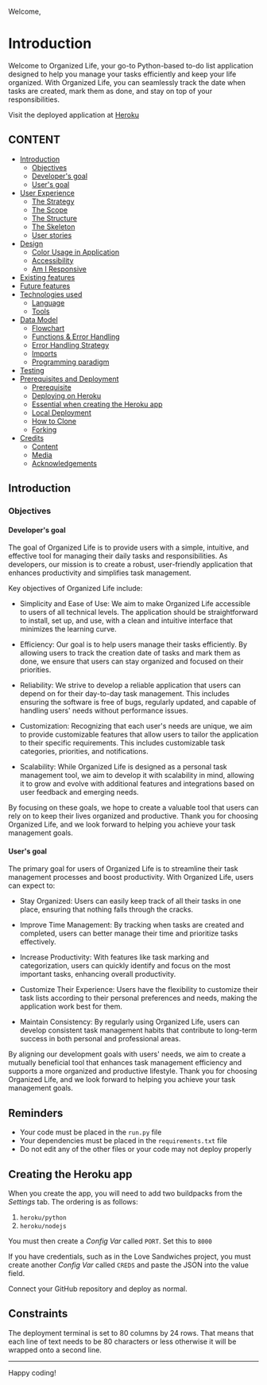Welcome,




# Introduction

Welcome to Organized Life, your go-to Python-based to-do list application designed to help you manage your tasks efficiently and keep your life organized. With Organized Life, you can seamlessly track the date when tasks are created, mark them as done, and stay on top of your responsibilities.




Visit the deployed application at [Heroku](https://)

## CONTENT

* [Introduction](#introduction)
  * [Objectives](#objectives)
  * [Developer's goal](#developers-goal)
  * [User's goal](#users-goal)
* [User Experience](#user-experience)
  * [The Strategy](#the-strategy)
  * [The Scope](#the-scope)
  * [The Structure](#the-structure)
  * [The Skeleton](#the-skeleton)
  * [User stories](#user-stories)
* [Design](#design)
  * [Color Usage in Application](#color-usage-in-application)
  * [Accessibility](#accessibility)
  * [Am I Responsive](#am-i-responsive)
* [Existing features](#existing-features)
* [Future features](#future-features)
* [Technologies used](#technologies-used)
  * [Language](#language)
  * [Tools](#tools)
* [Data Model](#data-model)
  * [Flowchart](#flowchart)
  * [Functions & Error Handling](#functions--error-handling)
  * [Error Handling Strategy](#error-handling-strategy)
  * [Imports](#imports)
  * [Programming paradigm](#programming-paradigm)
* [Testing](#testing)
* [Prerequisites and Deployment](#prerequisites-and-deployment)
  * [Prerequisite](#prerequisite)
  * [Deploying on Heroku](#deploying-on-heroku)
  * [Essential when creating the Heroku app](#Essentials)
  * [Local Deployment](#local-deployment)
  * [How to Clone](#how-to-clone)
  * [Forking](#forking)
* [Credits](#credits)
   * [Content](#content)
   * [Media](#media)
   * [Acknowledgements](#acknowledgements)

## Introduction

### Objectives

#### Developer's goal

The goal of Organized Life is to provide users with a simple, intuitive, and effective tool for managing their daily tasks and responsibilities. As developers, our mission is to create a robust, user-friendly application that enhances productivity and simplifies task management.

Key objectives of Organized Life include:

- Simplicity and Ease of Use: We aim to make Organized Life accessible to users of all technical levels. The application should be straightforward to install, set up, and use, with a clean and intuitive interface that minimizes the learning curve.

- Efficiency: Our goal is to help users manage their tasks efficiently. By allowing users to track the creation date of tasks and mark them as done, we ensure that users can stay organized and focused on their priorities.

- Reliability: We strive to develop a reliable application that users can depend on for their day-to-day task management. This includes ensuring the software is free of bugs, regularly updated, and capable of handling users' needs without performance issues.

- Customization: Recognizing that each user's needs are unique, we aim to provide customizable features that allow users to tailor the application to their specific requirements. This includes customizable task categories, priorities, and notifications.

- Scalability: While Organized Life is designed as a personal task management tool, we aim to develop it with scalability in mind, allowing it to grow and evolve with additional features and integrations based on user feedback and emerging needs.

By focusing on these goals, we hope to create a valuable tool that users can rely on to keep their lives organized and productive. Thank you for choosing Organized Life, and we look forward to helping you achieve your task management goals.

#### User's goal

The primary goal for users of Organized Life is to streamline their task management processes and boost productivity. With Organized Life, users can expect to:

- Stay Organized: Users can easily keep track of all their tasks in one place, ensuring that nothing falls through the cracks.

- Improve Time Management: By tracking when tasks are created and completed, users can better manage their time and prioritize tasks effectively.

- Increase Productivity: With features like task marking and categorization, users can quickly identify and focus on the most important tasks, enhancing overall productivity.

- Customize Their Experience: Users have the flexibility to customize their task lists according to their personal preferences and needs, making the application work best for them.

- Maintain Consistency: By regularly using Organized Life, users can develop consistent task management habits that contribute to long-term success in both personal and professional areas.

By aligning our development goals with users' needs, we aim to create a mutually beneficial tool that enhances task management efficiency and supports a more organized and productive lifestyle. Thank you for choosing Organized Life, and we look forward to helping you achieve your task management goals.

## Reminders

- Your code must be placed in the `run.py` file
- Your dependencies must be placed in the `requirements.txt` file
- Do not edit any of the other files or your code may not deploy properly

## Creating the Heroku app

When you create the app, you will need to add two buildpacks from the _Settings_ tab. The ordering is as follows:

1. `heroku/python`
2. `heroku/nodejs`

You must then create a _Config Var_ called `PORT`. Set this to `8000`

If you have credentials, such as in the Love Sandwiches project, you must create another _Config Var_ called `CREDS` and paste the JSON into the value field.

Connect your GitHub repository and deploy as normal.

## Constraints

The deployment terminal is set to 80 columns by 24 rows. That means that each line of text needs to be 80 characters or less otherwise it will be wrapped onto a second line.

---

Happy coding!
